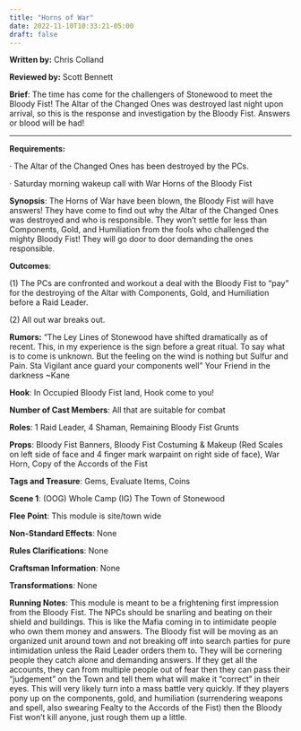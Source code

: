```yaml
---
title: "Horns of War"
date: 2022-11-10T10:33:21-05:00
draft: false
---
```


**Written by:** Chris Colland

**Reviewed by:** Scott Bennett




 **Brief**: The time has come for the challengers of Stonewood to meet the Bloody Fist! The Altar of the Changed Ones was destroyed last night upon arrival, so this is the response and investigation by the Bloody Fist. Answers or blood will be had!

------


 **Requirements:** 

·    The Altar of the Changed Ones has been destroyed by the PCs. 

·    Saturday morning wakeup call with War Horns of the Bloody Fist

**Synopsis**: The Horns of War have been blown, the Bloody Fist will have answers! They have come to find out why the Altar of the Changed Ones was destroyed and who is responsible. They won’t settle for less than Components, Gold, and Humiliation from the fools who challenged the mighty Bloody Fist! They will go door to door demanding the ones responsible.

**Outcomes**:

(1) The PCs are confronted and workout a deal with the Bloody Fist to “pay” for the destroying of the Altar with Components, Gold, and Humiliation before a Raid Leader.

(2) All out war breaks out. 

**Rumors:** “The Ley Lines of Stonewood have shifted dramatically as of recent. This, in my experience is the sign before a great ritual. To say what is to come is unknown. But the feeling on the wind is nothing but Sulfur and Pain. Sta Vigilant ance guard your components well”
 Your Friend in the darkness ~Kane






 **Hook**: In Occupied Bloody Fist land, Hook come to you!

**Number of Cast Members**: All that are suitable for combat

**Roles**: 1 Raid Leader, 4 Shaman, Remaining Bloody Fist Grunts

**Props**: Bloody Fist Banners, Bloody Fist Costuming & Makeup (Red Scales on left side of face and 4 finger mark warpaint on right side of face), War Horn, Copy of the Accords of the Fist

**Tags and Treasure**: Gems, Evaluate Items, Coins

**Scene 1**: (OOG) Whole Camp (IG) The Town of Stonewood

**Flee Point**: This module is site/town wide

**Non-Standard Effects**: None

**Rules Clarifications**: None

**Craftsman Information**: None

**Transformations**: None

**Running Notes**: This module is meant to be a frightening first impression from the Bloody Fist. The NPCs should be snarling and beating on their shield and buildings. This is like the Mafia coming in to intimidate people who own them money and answers. The Bloody fist will be moving as an organized unit around town and not breaking off into search parties for pure intimidation unless the Raid Leader orders them to. They will be cornering people they catch alone and demanding answers. If they get all the accounts, they can from multiple people out of fear then they can pass their “judgement” on the Town and tell them what will make it “correct” in their eyes. This will very likely turn into a mass battle very quickly. If they players pony up on the components, gold, and humiliation (surrendering weapons and spell, also swearing Fealty to the Accords of the Fist) then the Bloody Fist won’t kill anyone, just rough them up a little. 